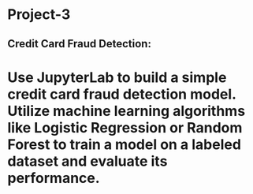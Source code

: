 # Project-3

## Credit Card Fraud Detection:
# Use JupyterLab to build a simple credit card fraud detection model. Utilize machine learning algorithms like Logistic Regression or Random Forest to train a model on a labeled dataset and evaluate its performance.
